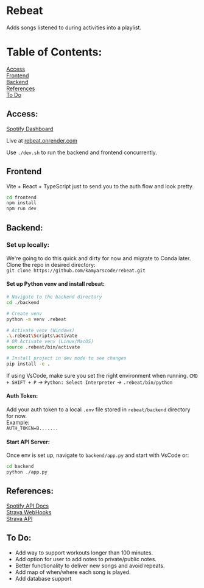 # Rebeat

Adds songs listened to during activities into a playlist.

# Table of Contents:
[Access](#access)  
[Frontend](#frontend)  
[Backend](#backend)  
[References](#references)  
[To Do](#to-do)  

## Access:
[Spotify Dashboard](https://developer.spotify.com/dashboard/3127926c771c495897441b4e1a3ab7d8/settings)

Live at [rebeat.onrender.com](https://rebeat.onrender.com)

Use `./dev.sh` to run the backend and frontend concurrently.

## Frontend

Vite + React + TypeScript just to send you to the auth flow and look pretty.

```bash
cd frontend
npm install
npm run dev
```

## Backend:

### Set up locally:

We're going to do this quick and dirty for now and migrate to Conda later.  
Clone the repo in desired directory:  
`git clone https://github.com/kamyarscode/rebeat.git`

#### Set up Python venv and install rebeat:

```bash
# Navigate to the backend directory
cd ./backend

# Create venv
python -m venv .rebeat

# Activate venv (Windows)
.\.rebeat\Scripts\activate
# OR Activate venv (Linux/MacOS)
source .rebeat/bin/activate

# Install project in dev mode to see changes
pip install -e .
```

If using VsCode, make sure you set the right environment when running.
`CMD + SHIFT + P` -> `Python: Select Interpreter` -> `.rebeat/bin/python`

#### Auth Token:

Add your auth token to a local `.env` file stored in `rebeat/backend` directory for now.  
Example:  
`AUTH_TOKEN=B.......`

#### Start API Server:

Once env is set up, navigate to `backend/app.py` and start with VsCode or:

```bash
cd backend
python ./app.py
```

## References:
[Spotify API Docs](https://developer.spotify.com/documentation/web-api)  
[Strava WebHooks](https://developers.strava.com/docs/webhooks/)  
[Strava API](https://developers.strava.com/docs/reference/)  

## To Do:

- Add way to support workouts longer than 100 minutes.
- Add option for user to add notes to private/public notes.
- Better functionality to deliver new songs and avoid repeats.
- Add map of when/where each song is played.
- Add database support
